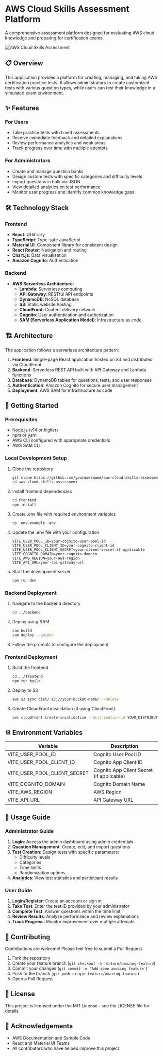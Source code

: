 # AWS Cloud Skills Assessment Platform

A comprehensive assessment platform designed for evaluating AWS cloud knowledge and preparing for certification exams.

![AWS Cloud Skills Assessment](https://via.placeholder.com/800x400?text=AWS+Cloud+Skills+Assessment)

## 📋 Overview

This application provides a platform for creating, managing, and taking AWS certification practice tests. It allows administrators to create customized tests with various question types, while users can test their knowledge in a simulated exam environment.

## ✨ Features

### For Users
- Take practice tests with timed assessments
- Receive immediate feedback and detailed explanations
- Review performance analytics and weak areas
- Track progress over time with multiple attempts

### For Administrators
- Create and manage question banks
- Design custom tests with specific categories and difficulty levels
- Import questions in bulk via JSON
- View detailed analytics on test performance
- Monitor user progress and identify common knowledge gaps

## 🛠️ Technology Stack

### Frontend
- **React**: UI library
- **TypeScript**: Type-safe JavaScript
- **Material UI**: Component library for consistent design
- **React Router**: Navigation and routing
- **Chart.js**: Data visualization
- **Amazon Cognito**: Authentication

### Backend
- **AWS Serverless Architecture**:
  - **Lambda**: Serverless computing
  - **API Gateway**: RESTful API endpoints
  - **DynamoDB**: NoSQL database
  - **S3**: Static website hosting
  - **CloudFront**: Content delivery network
  - **Cognito**: User authentication and authorization
  - **SAM (Serverless Application Model)**: Infrastructure as code

## 🏗️ Architecture

The application follows a serverless architecture pattern:

1. **Frontend**: Single-page React application hosted on S3 and distributed via CloudFront
2. **Backend**: Serverless REST API built with API Gateway and Lambda functions
3. **Database**: DynamoDB tables for questions, tests, and user responses
4. **Authentication**: Amazon Cognito for secure user management
5. **Deployment**: AWS SAM for infrastructure as code

## 🚀 Getting Started

### Prerequisites

- Node.js (v14 or higher)
- npm or yarn
- AWS CLI configured with appropriate credentials
- AWS SAM CLI

### Local Development Setup

1. Clone the repository
   ```bash
   git clone https://github.com/yourusername/aws-cloud-skills-assessment.git
   cd aws-cloud-skills-assessment
   ```

2. Install frontend dependencies
   ```bash
   cd frontend
   npm install
   ```

3. Create .env file with required environment variables
   ```bash
   cp .env.example .env
   ```

4. Update the .env file with your configuration
   ```
   VITE_USER_POOL_ID=your-cognito-user-pool-id
   VITE_USER_POOL_CLIENT_ID=your-cognito-client-id
   VITE_USER_POOL_CLIENT_SECRET=your-client-secret-if-applicable
   VITE_COGNITO_DOMAIN=your-cognito-domain
   VITE_AWS_REGION=your-aws-region
   VITE_API_URL=your-api-gateway-url
   ```

5. Start the development server
   ```bash
   npm run dev
   ```

### Backend Deployment

1. Navigate to the backend directory
   ```bash
   cd ../backend
   ```

2. Deploy using SAM
   ```bash
   sam build
   sam deploy --guided
   ```

3. Follow the prompts to configure the deployment

### Frontend Deployment

1. Build the frontend
   ```bash
   cd ../frontend
   npm run build
   ```

2. Deploy to S3
   ```bash
   aws s3 sync dist/ s3://your-bucket-name/ --delete
   ```

3. Create CloudFront invalidation (if using CloudFront)
   ```bash
   aws cloudfront create-invalidation --distribution-id YOUR_DISTRIBUTION_ID --paths "/*"
   ```

## ⚙️ Environment Variables

| Variable | Description |
|----------|-------------|
| VITE_USER_POOL_ID | Cognito User Pool ID |
| VITE_USER_POOL_CLIENT_ID | Cognito App Client ID |
| VITE_USER_POOL_CLIENT_SECRET | Cognito App Client Secret (if applicable) |
| VITE_COGNITO_DOMAIN | Cognito Domain Name |
| VITE_AWS_REGION | AWS Region |
| VITE_API_URL | API Gateway URL |

## 📖 Usage Guide

### Administrator Guide

1. **Login**: Access the admin dashboard using admin credentials
2. **Question Management**: Create, edit, and import questions
3. **Test Creation**: Design tests with specific parameters:
   - Difficulty levels
   - Categories
   - Time limits
   - Randomization options
4. **Analytics**: View test statistics and participant results

### User Guide

1. **Login/Register**: Create an account or sign in
2. **Take Test**: Enter the test ID provided by your administrator
3. **Complete Test**: Answer questions within the time limit
4. **Review Results**: Analyze performance and review explanations
5. **Track Progress**: Monitor improvement over multiple attempts

## 🤝 Contributing

Contributions are welcome! Please feel free to submit a Pull Request.

1. Fork the repository
2. Create your feature branch (`git checkout -b feature/amazing-feature`)
3. Commit your changes (`git commit -m 'Add some amazing feature'`)
4. Push to the branch (`git push origin feature/amazing-feature`)
5. Open a Pull Request

## 📜 License

This project is licensed under the MIT License - see the LICENSE file for details.

## 👏 Acknowledgements

- AWS Documentation and Sample Code
- React and Material UI Teams
- All contributors who have helped improve this project